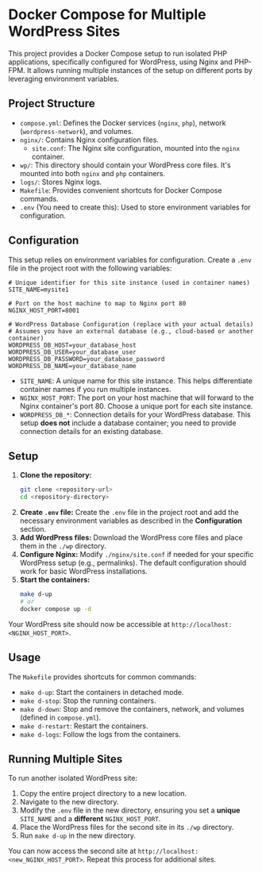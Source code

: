 # Docker Compose for Multiple WordPress Sites

This project provides a Docker Compose setup to run isolated PHP applications, specifically configured for WordPress, using Nginx and PHP-FPM. It allows running multiple instances of the setup on different ports by leveraging environment variables.

## Project Structure

- `compose.yml`: Defines the Docker services (`nginx`, `php`), network (`wordpress-network`), and volumes.
- `nginx/`: Contains Nginx configuration files.
  - `site.conf`: The Nginx site configuration, mounted into the `nginx` container.
- `wp/`: This directory should contain your WordPress core files. It's mounted into both `nginx` and `php` containers.
- `logs/`: Stores Nginx logs.
- `Makefile`: Provides convenient shortcuts for Docker Compose commands.
- `.env` (You need to create this): Used to store environment variables for configuration.

## Configuration

This setup relies on environment variables for configuration. Create a `.env` file in the project root with the following variables:

```dotenv
# Unique identifier for this site instance (used in container names)
SITE_NAME=mysite1

# Port on the host machine to map to Nginx port 80
NGINX_HOST_PORT=8001

# WordPress Database Configuration (replace with your actual details)
# Assumes you have an external database (e.g., cloud-based or another container)
WORDPRESS_DB_HOST=your_database_host
WORDPRESS_DB_USER=your_database_user
WORDPRESS_DB_PASSWORD=your_database_password
WORDPRESS_DB_NAME=your_database_name
```

- `SITE_NAME`: A unique name for this site instance. This helps differentiate container names if you run multiple instances.
- `NGINX_HOST_PORT`: The port on your host machine that will forward to the Nginx container's port 80. Choose a unique port for each site instance.
- `WORDPRESS_DB_*`: Connection details for your WordPress database. This setup **does not** include a database container; you need to provide connection details for an existing database.

## Setup

1.  **Clone the repository:**
    ```bash
    git clone <repository-url>
    cd <repository-directory>
    ```
2.  **Create `.env` file:** Create the `.env` file in the project root and add the necessary environment variables as described in the **Configuration** section.
3.  **Add WordPress files:** Download the WordPress core files and place them in the `./wp` directory.
4.  **Configure Nginx:** Modify `./nginx/site.conf` if needed for your specific WordPress setup (e.g., permalinks). The default configuration should work for basic WordPress installations.
5.  **Start the containers:**
    ```bash
    make d-up
    # or
    docker compose up -d
    ```

Your WordPress site should now be accessible at `http://localhost:<NGINX_HOST_PORT>`.

## Usage

The `Makefile` provides shortcuts for common commands:

- `make d-up`: Start the containers in detached mode.
- `make d-stop`: Stop the running containers.
- `make d-down`: Stop and remove the containers, network, and volumes (defined in `compose.yml`).
- `make d-restart`: Restart the containers.
- `make d-logs`: Follow the logs from the containers.

## Running Multiple Sites

To run another isolated WordPress site:

1.  Copy the entire project directory to a new location.
2.  Navigate to the new directory.
3.  Modify the `.env` file in the new directory, ensuring you set a **unique** `SITE_NAME` and a **different** `NGINX_HOST_PORT`.
4.  Place the WordPress files for the second site in its `./wp` directory.
5.  Run `make d-up` in the new directory.

You can now access the second site at `http://localhost:<new_NGINX_HOST_PORT>`. Repeat this process for additional sites.
